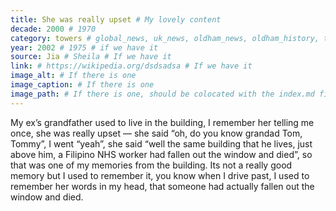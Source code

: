 ```yaml
---
title: She was really upset # My lovely content
decade: 2000 # 1970
category: towers # global_news, uk_news, oldham_news, oldham_history, towers, surrounding_estate # Always exactly one category
year: 2002 # 1975 # if we have it
source: Jia # Sheila # If we have it
link: # https://wikipedia.org/dsdsadsa # If we have it
image_alt: # If there is one
image_caption: # If there is one
image_path: # If there is one, should be colocated with the index.md file in the folder
---
```


My ex’s grandfather used to live in the building, I remember her telling me once, she was really upset — she said “oh, do you know grandad Tom, Tommy”, I went “yeah”, she said “well the same building that he lives, just above him, a Filipino NHS worker had fallen out the window and died”, so that was one of my memories from the building. Its not a really good memory but I used to remember it, you know when I drive past, I used to remember her words in my head, that someone had actually fallen out the window and died.
